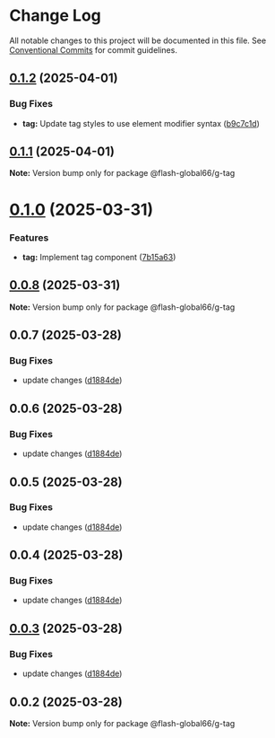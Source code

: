 # Change Log

All notable changes to this project will be documented in this file.
See [Conventional Commits](https://conventionalcommits.org) for commit guidelines.

## [0.1.2](https://github.com/Flash-Global66/global-design-system/compare/@flash-global66/g-tag@0.1.1...@flash-global66/g-tag@0.1.2) (2025-04-01)


### Bug Fixes

* **tag:** Update tag styles to use element modifier syntax ([b9c7c1d](https://github.com/Flash-Global66/global-design-system/commit/b9c7c1de97bb5757cbb8c6a933972b5f678ae094))





## [0.1.1](https://github.com/Flash-Global66/global-design-system/compare/@flash-global66/g-tag@0.1.0...@flash-global66/g-tag@0.1.1) (2025-04-01)

**Note:** Version bump only for package @flash-global66/g-tag





# [0.1.0](https://github.com/Flash-Global66/global-design-system/compare/@flash-global66/g-tag@0.0.8...@flash-global66/g-tag@0.1.0) (2025-03-31)


### Features

* **tag:** Implement tag component ([7b15a63](https://github.com/Flash-Global66/global-design-system/commit/7b15a63d1c5630ad4174506819e2dee96266aaf0))





## [0.0.8](https://github.com/Flash-Global66/global-design-system/compare/@flash-global66/g-tag@0.0.7...@flash-global66/g-tag@0.0.8) (2025-03-31)

**Note:** Version bump only for package @flash-global66/g-tag





## 0.0.7 (2025-03-28)


### Bug Fixes

* update changes ([d1884de](https://github.com/Flash-Global66/global-design-system/commit/d1884de11e4e9522c2d6912d932122a75aabf9e7))





## 0.0.6 (2025-03-28)


### Bug Fixes

* update changes ([d1884de](https://github.com/Flash-Global66/global-design-system/commit/d1884de11e4e9522c2d6912d932122a75aabf9e7))





## 0.0.5 (2025-03-28)


### Bug Fixes

* update changes ([d1884de](https://github.com/Flash-Global66/global-design-system/commit/d1884de11e4e9522c2d6912d932122a75aabf9e7))





## 0.0.4 (2025-03-28)


### Bug Fixes

* update changes ([d1884de](https://github.com/Flash-Global66/global-design-system/commit/d1884de11e4e9522c2d6912d932122a75aabf9e7))





## [0.0.3](https://github.com/Flash-Global66/global-design-system/compare/@flash-global66/g-tag@0.0.2...@flash-global66/g-tag@0.0.3) (2025-03-28)


### Bug Fixes

* update changes ([d1884de](https://github.com/Flash-Global66/global-design-system/commit/d1884de11e4e9522c2d6912d932122a75aabf9e7))





## 0.0.2 (2025-03-28)

**Note:** Version bump only for package @flash-global66/g-tag
